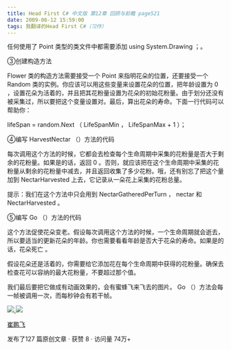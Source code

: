```yaml
---
title: Head First C# 中文版 第12章 回顾与前瞻 page521
date: 2009-06-12 15:59:00
tags: 我翻译的Head First C#（习作）
---
```

任何使用了  Point  类型的类文件中都需要添加  using System.Drawing  ；。

  

③创建构造方法

  

Flower  类的构造方法需要接受一个  Point  来指明花朵的位置，还要接受一个  Random
类的实例。你应该可以用这些变量来设置花朵的位置，把年龄设置为  0
，设置花朵为活着的，并且把其花粉量设置为花朵的初始花粉量。由于划分还没有被采集过，所以要把这个变量设置对。最后，算出花朵的寿命。下面一行代码可以帮助你：

  

lifeSpan = random.Next  （  LifeSpanMin  ，  LifeSpanMax + 1  ）；

  

④编写  HarvestNectar  （）方法的代码

  

每次调用这个方法的时候，它都会去检查每个生命周期中采集的花粉量是否大于剩余的花粉量。如果是的话，返回  0
。否则，就应该把在这个生命周期中采集的花粉量从剩余的花粉量中减去，并且返回收集了多少花粉。哦，还有别忘了把这个量加到  NectarHarvested
上去，它记录从一朵花上采集的花粉总量。

提示：我们在这个方法中只会用到  NectarGatheredPerTurn  ，  nectar  和  NectarHarvested  。

  

⑤编写  Go  （）方法的代码

  

这个方法促使花朵变老。假设每次调用这个方法的时候，一个生命周期就会逝去，所以要适当的更新花朵的年龄。你也需要看看年龄是否大于花朵的寿命。如果是的话，花朵死亡
。

  

假设花朵还是活着的，你需要给它添加花在每个生命周期中获得的花粉量。确保去检查花可以容纳的最大花粉量，不要超过那个值。

  

我们最后要把它做成有动画效果的，会有蜜蜂飞来飞去的图片。  Go  （）方法会每一帧被调用一次，而每秒钟会有若干帧。



[ ![](https://profile.csdnimg.cn/5/2/5/3_cuipengfei1)
![](https://g.csdnimg.cn/static/user-reg-year/1x/11.png)
](https://blog.csdn.net/cuipengfei1)

[ 崔鹏飞 ](https://blog.csdn.net/cuipengfei1)

发布了127 篇原创文章  ·  获赞 8  ·  访问量 74万+

